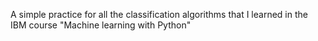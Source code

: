 A simple practice for all the classification algorithms that I learned in the IBM course "Machine learning with Python"
